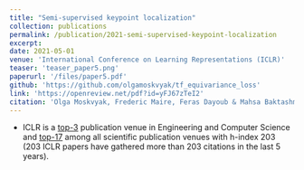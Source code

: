 ```yaml
---
title: "Semi-supervised keypoint localization"
collection: publications
permalink: /publication/2021-semi-supervised-keypoint-localization
excerpt: 
date: 2021-05-01
venue: 'International Conference on Learning Representations (ICLR)'
teaser: 'teaser_paper5.png'
paperurl: '/files/paper5.pdf'
github: 'https://github.com/olgamoskvyak/tf_equivariance_loss'
link: 'https://openreview.net/pdf?id=yFJ67zTeI2'
citation: 'Olga Moskvyak, Frederic Maire, Feras Dayoub & Mahsa Baktashmotlagh (2021). &quot;Semi-supervised keypoint localization.&quot; <i>In Proc. International Conference on Learning Representations (ICLR)</i>.'
---
```


* ICLR is a [top-3](https://scholar.google.com/citations?view_op=top_venues&hl=en&vq=eng) publication venue in Engineering and Computer Science and [top-17](https://scholar.google.com/citations?view_op=top_venues&hl=en) among all scientific publication venues with h-index 203 (203 ICLR papers have gathered more than 203 citations in the last 5 years).
